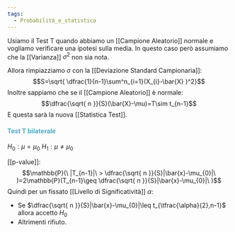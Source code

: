 ```yaml
---
tags:
  - Probabilità_e_statistica
---
```

Usiamo il Test T quando abbiamo un [[Campione Aleatorio]] normale e vogliamo verificare una ipotesi sulla media.
In questo caso però assumiamo che la [[Varianza]] $\sigma^2$ non sia nota.

Allora rimpiazziamo $\sigma$ con la [[Deviazione Standard Campionaria]]:
$$S=\sqrt{ \dfrac{1}{n-1}\sum^n_{i=1}(X_{i}-\bar{X} )^2}$$
Inoltre sappiamo che se il [[Campione Aleatorio]] è normale:
$$\dfrac{\sqrt{ n }}{S}(\bar{X}-\mu)=T\sim t_{n-1}$$
E questa sarà la nuova [[Statistica Test]].

#### <font color="#4bacc6">Test T bilaterale</font>

$H_{0}:\mu=\mu_{0}$
$H_{1}:\mu\neq \mu_{0}$

[[p-value]]: 
$$\mathbb{P}(\ |T_{n-1}|\ > \dfrac{\sqrt{ n }}{S}|\bar{x}-\mu_{0}|\ )=2\mathbb{P}(T_{n-1}\geq \dfrac{\sqrt{ n }}{S}|\bar{x}-\mu_{0}|\ )$$
Quindi per un fissato [[Livello di Significatività]] $\alpha$:

- Se $\dfrac{\sqrt{ n }}{S}|\bar{x}-\mu_{0}|\leq t_{\tfrac{\alpha}{2},n-1}$ allora accetto $H_{0}$
- Altrimenti rifiuto.